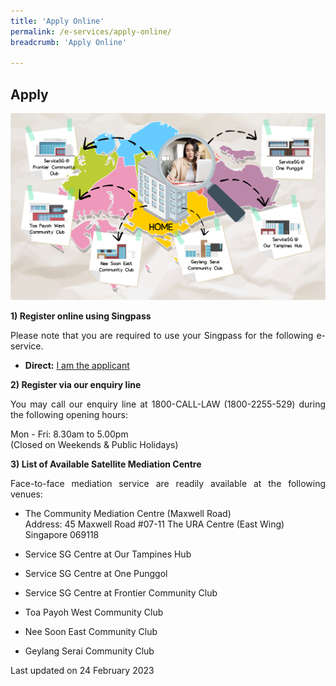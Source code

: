 ```yaml
---
title: 'Apply Online'
permalink: /e-services/apply-online/
breadcrumb: 'Apply Online'

---
```



## Apply

<div class="image"><img src="/images/SGmap.png/" style="width:600px" title="Apply Online" alt="Apply Online"></div>


**1) Register online using Singpass**

<p style="text-align: justify">Please note that you are required to use your Singpass for the following e-service.</p>

* **Direct:**  [I am the applicant](https://eservices.mlaw.gov.sg/cmc/mediatorsportal/direct-intake/)

 
**2) Register via our enquiry line**

<p style="text-align: justify">You may call our enquiry line at 1800-CALL-LAW (1800-2255-529) during the following opening hours:</p>

Mon - Fri: 8.30am to 5.00pm<br>
(Closed on Weekends & Public Holidays)


**3) List of Available Satellite Mediation Centre**

<p style="text-align: justify">Face-to-face mediation service are readily available at the following venues:</p>

- The Community Mediation Centre (Maxwell Road)<br>
  Address: 45 Maxwell Road #07-11 The URA Centre (East Wing) Singapore 069118<br>
  
- Service SG Centre at Our Tampines Hub<br>
- Service SG Centre at One Punggol<br>
- Service SG Centre at Frontier Community Club<br>
- Toa Payoh West Community Club<br>
- Nee Soon East Community Club<br>
- Geylang Serai Community Club


<p class="right-side-updated">Last updated on 24 February 2023</p> 
